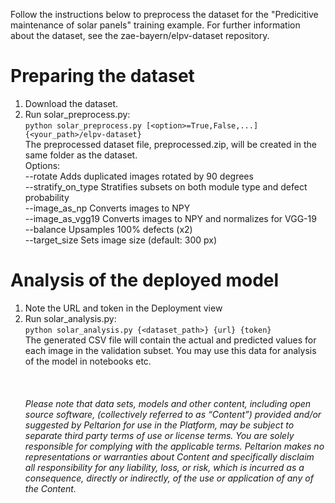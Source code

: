 Follow the instructions below to preprocess the dataset for the "Predicitive maintenance of solar panels" training example. For further information about the dataset, see the zae-bayern/elpv-dataset repository.

# Preparing the dataset
1. Download the dataset.
2. Run solar_preprocess.py:  
`
python solar_preprocess.py [<option>=True,False,...] {<your_path>/elpv-dataset}
`\
The preprocessed dataset file, preprocessed.zip, will be created in the same folder as the dataset.\
Options:\
--rotate Adds duplicated images rotated by 90 degrees\
--stratify_on_type Stratifies subsets on both module type and defect probability\
--image_as_np Converts images to NPY\
--image_as_vgg19 Converts images to NPY and normalizes for VGG-19\
--balance Upsamples 100% defects (x2)\
--target_size Sets image size (default: 300 px)

# Analysis of the deployed model
1. Note the URL and token in the Deployment view
2. Run solar_analysis.py:  
`
python solar_analysis.py {<dataset_path>} {url} {token}
`  
The generated CSV file will contain the actual and predicted values for each image in the validation subset. You may use this data for analysis of the model in notebooks etc.\
\
\
\
*Please note that data sets, models and other content, including open source software, (collectively referred to as “Content”) provided and/or suggested by Peltarion for use in the Platform, may be subject to separate third party terms of use or license terms. You are solely responsible for complying with the applicable terms. Peltarion makes no representations or warranties about Content and specifically disclaim all responsibility for any liability, loss, or risk, which is incurred as a consequence, directly or indirectly, of the use or application of any of the Content.*
